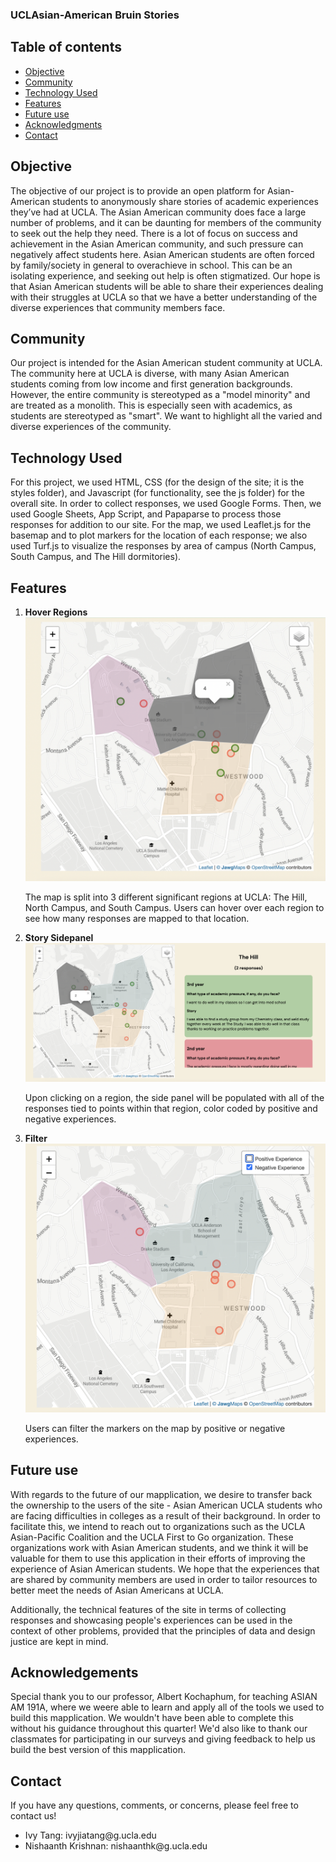 ### UCLAsian-American Bruin Stories

## Table of contents
* [Objective](#Objective)
* [Community](#Community)
* [Technology Used](#technology-used)
* [Features](#Features)
* [Future use](#Future-use)
* [Acknowledgments](#Acknowledgements)
* [Contact](#Contact)


## Objective
The objective of our project is to provide an open platform for Asian-American students to anonymously share stories of academic experiences they’ve had at UCLA. The Asian American community does face a large number of problems, and it can be daunting for members of the community to seek out the help they need.  There is a lot of focus on success and achievement in the Asian American community, and such pressure can negatively affect students here. Asian American students are often forced by family/society in general to overachieve in school. This can be an isolating experience, and seeking out help is often stigmatized. Our hope is that Asian American students will be able to share their experiences dealing with their struggles at UCLA so that we have a better understanding of the diverse experiences that community members face. 

## Community
Our project is intended for the Asian American student community at UCLA. The community here at UCLA is diverse, with many Asian American students coming from low income and first generation backgrounds. However, the entire community is stereotyped as a "model minority" and are treated as a monolith. This is especially seen with academics, as students are stereotyped as "smart". We want to highlight all the varied and diverse experiences of the community.  

## Technology Used
For this project, we used HTML, CSS (for the design of the site; it is the styles folder), and Javascript (for functionality, see the js folder) for the overall site. In order to collect responses, we used Google Forms. Then, we used Google Sheets, App Script, and Papaparse to process those responses for addition to our site. For the map, we used Leaflet.js for the basemap and to plot markers for the location of each response; we also used Turf.js to visualize the responses by area of campus (North Campus, South Campus, and The Hill dormitories). 


## Features
<ol>
  <li><b>Hover Regions</b></li>
  <img src="./images/hover.png" width="500">
  <p>The map is split into 3 different significant regions at UCLA: The Hill, North Campus, and South Campus. Users can hover over each region to see how many responses are mapped to that location.</p>


  <li><b>Story Sidepanel</b></li>
  <img src="./images/sidepanel.png" width="600">
  <p>Upon clicking on a region, the side panel will be populated with all of the responses tied to points within that region, color coded by positive and negative experiences. </p>

  <li><b>Filter</b></li>
  <img src="./images/filter.png" width="500">
  <p>Users can filter the markers on the map by positive or negative experiences.</p>
</ol>



## Future use
With regards to the future of our mapplication, we desire to transfer back the ownership to the users of the site - Asian American UCLA students who are facing difficulties in colleges as a result of their background. In order to facilitate this, we intend to reach out to organizations such as the UCLA Asian-Pacific Coalition and the UCLA First to Go organization. These organizations work with Asian American students, and we think it will be valuable for them to use this application in their efforts of improving the experience of Asian American students. We hope that the experiences that are shared by community members are used in order to tailor resources to better meet the needs of Asian Americans at UCLA. 

Additionally, the technical features of the site in terms of collecting responses and showcasing people's experiences can be used in the context of other problems, provided that the principles of data and design justice are kept in mind. 


## Acknowledgements
Special thank you to our professor, Albert Kochaphum, for teaching ASIAN AM 191A, where we weere able to learn and apply all of the tools we used to build this mapplication. We wouldn't have been able to complete this without his guidance throughout this quarter! We'd also like to thank our classmates for participating in our surveys and giving feedback to help us build the best version of this mapplication. 


## Contact
If you have any questions, comments, or concerns, please feel free to contact us! 

<ul>
  <li>Ivy Tang: ivyjiatang@g.ucla.edu</li>
  <li>Nishaanth Krishnan: nishaanthk@g.ucla.edu</li>
</ul>

